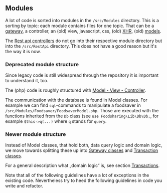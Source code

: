 ## Modules

A lot of code is sorted into modules in the `/src/Modules` directory.
This is a sorting by topic: each module contains files for one topic.
That can be a [gateway](#gateways),
a controller, an (old) view, javascript, css, (old) [XHR](./requests#xhr),
(old) [models](#deprecated-module-structure).

The [Rest api controllers](./requests#rest-api) do not go into
their respective module directory but into the `/src/RestApi`
directory. This does not have a good reason but it's the way it is now. 

### Deprecated module structure

Since legacy code is still widespread through the repository it is important to understand it, too.

The (php) code is roughly structured with [Model - View - Controller](https://en.wikipedia.org/wiki/Model%E2%80%93view%E2%80%93controller).

The communication with the database is found in Model classes.
For example we can find `sql`-commands to manipulate a foodsaver in `/src/Modules/Foodsaver/FoodsaverModel.php`.
Those are executed with the functions inherited from the `Db` class (see `use Foodsharing\Lib\Db\Db;`, for example `$this->q(...)` where `q` stands for `query`.

### Newer module structure

Instead of Model classes, that hold both, data query logic and domain logic, we move towards splitting these up
into [Gateway classes](#gateways) and [Transaction classes](#transactions).

For a general description what „domain logic“ is, see section [Transactions](#transactions).

Note that all of the following guidelines have a lot of exceptions
in the existing code. Nevertheless try to heed the following guidelines
in code you write and refactor.
